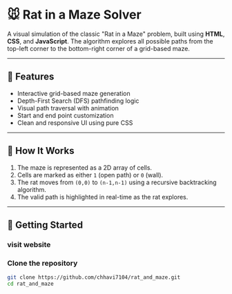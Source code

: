 # 🐭 Rat in a Maze Solver

A visual simulation of the classic "Rat in a Maze" problem, built using **HTML**, **CSS**, and **JavaScript**. The algorithm explores all possible paths from the top-left corner to the bottom-right corner of a grid-based maze.

---

## 🎯 Features

- Interactive grid-based maze generation
- Depth-First Search (DFS) pathfinding logic
- Visual path traversal with animation
- Start and end point customization
- Clean and responsive UI using pure CSS

---

## 🧠 How It Works

1. The maze is represented as a 2D array of cells.
2. Cells are marked as either `1` (open path) or `0` (wall).
3. The rat moves from `(0,0)` to `(n-1,n-1)` using a recursive backtracking algorithm.
4. The valid path is highlighted in real-time as the rat explores.

---

## 🚀 Getting Started
### visit website
### Clone the repository

```bash
git clone https://github.com/chhavi7104/rat_and_maze.git
cd rat_and_maze

